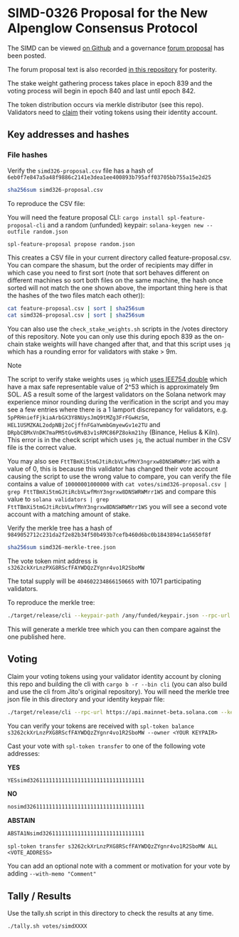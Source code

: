 # SIMD-0326 Proposal for the New Alpenglow Consensus Protocol

The SIMD can be viewed [on Github](https://github.com/solana-foundation/solana-improvement-documents/pull/326/files) and a governance [forum proposal](https://forum.solana.com/t/simd-0326-proposal-for-the-new-alpenglow-consensus-protocol/4236) has been posted.

The forum proposal text is also recorded [in this repository](https://github.com/laine-sa/solgov-distributor/blob/master/votes/simd0326/PROPOSAL.md) for posterity.

The stake weight gathering process takes place in epoch 839 and the voting process will begin in epoch 840 and last until epoch 842.

The token distribution occurs via merkle distributor (see this repo). Validators need to [claim](https://github.com/laine-sa/solgov-distributor) their voting tokens using their identity account.

## Key addresses and hashes

### File hashes

Verify the `simd326-proposal.csv` file has a hash of `6eb0f7e847a5a48f9886c2141e3dea1ee400893b795aff03705bb755a15e2d25`

```bash
sha256sum simd326-proposal.csv
```

To reproduce the CSV file:

You will need the feature proposal CLI: `cargo install spl-feature-proposal-cli`
and a random (unfunded) keypair: `solana-keygen new --outfile random.json`

```bash
spl-feature-proposal propose random.json
```

This creates a CSV file in your current directory called feature-proposal.csv. You can compare the shasum, but the order of recipients may differ in which case you need to first sort (note that sort behaves different on different machines so sort both files on the same machine, the hash once sorted will not match the one shown above, the important thing here is that the hashes of the two files match each other)):

```bash
cat feature-proposal.csv | sort | sha256sum
cat simd326-proposal.csv | sort | sha256sum
```

You can also use the `check_stake_weights.sh` scripts in the /votes directory of this repository. Note you can only use this during epoch 839 as the on-chain stake weights will have changed after that, and that this script uses `jq` which has a rounding error for validators with stake > 9m.

> [!NOTE]
> The script to verify stake weights uses `jq` which [uses IEE754 double](https://github.com/jqlang/jq/issues/369#issuecomment-43842711) which have a max safe representable value of 2^53 which is approximately 9m SOL. AS a result some of the largest validators on the Solana network may experience minor rounding during the verification in the script and you may see a few entries where there is a 1 lamport discrepancy for validators, e.g. `5pPRHniefFjkiaArbGX3Y8NUysJmQ9tMZg3FrFGwHzSm`, `HEL1USMZKAL2odpNBj2oCjffnFGaYwmbGmyewGv1e2TU` and `DRpbCBMxVnDK7maPM5tGv6MvB3v1sRMC86PZ8okm21hy` (Binance, Helius & Kiln). This error is in the check script which uses `jq`, the actual number in the CSV file is the correct value.  
> 
> You may also see `FttTBmXi5tmGJtiRcbVLwfMnY3ngrxw8DNSWRWMrr1WS` with a value of 0, this is because this validator has changed their vote account causing the script to use the wrong value to compare, you can verify the file contains a value of `10000001000000` with `cat votes/simd326-proposal.csv | grep FttTBmXi5tmGJtiRcbVLwfMnY3ngrxw8DNSWRWMrr1WS` and compare this value to `solana validators | grep FttTBmXi5tmGJtiRcbVLwfMnY3ngrxw8DNSWRWMrr1WS` you will see a second vote account with a matching amount of stake.

Verify the merkle tree has a hash of `9849052712c231da2f2e82b34f50b493b7cefb460d6bc0b1843894c1a5650f8f`

```bash
sha256sum simd326-merkle-tree.json
```

The vote token mint address is `s3262ckXrLnzPXG8RScfFAYWDQzZYgnr4vo1R2SboMW`

The total supply will be `404602234866150665` with 1071 participating validators.

To reproduce the merkle tree:

```bash
./target/release/cli --keypair-path /any/funded/keypair.json --rpc-url https://api.mainnet-beta.solana.com --mint s3262ckXrLnzPXG8RScfFAYWDQzZYgnr4vo1R2SboMW create-merkle-tree --csv-path ./votes/simd0326/simd326-proposal.csv --merkle-tree-path simd-0326-merkle-tree-to-verify.json
```

This will generate a merkle tree which you can then compare against the one published here.

## Voting

Claim your voting tokens using your validator identity account by cloning this repo and building the cli with `cargo b -r --bin cli` (you can also build and use the cli from Jito's original repository). You will need the merkle tree json file in this directory and your identity keypair file:

```bash
./target/release/cli --rpc-url https://api.mainnet-beta.solana.com --keypair-path <YOUR KEYPAIR> --airdrop-version 0 --mint s3262ckXrLnzPXG8RScfFAYWDQzZYgnr4vo1R2SboMW --program-id mERKcfxMC5SqJn4Ld4BUris3WKZZ1ojjWJ3A3J5CKxv claim --merkle-tree-path ./votes/simd0326/simd326-merkle-tree.json
```

You can verify your tokens are received with `spl-token balance s3262ckXrLnzPXG8RScfFAYWDQzZYgnr4vo1R2SboMW --owner <YOUR KEYPAIR>`

Cast your vote with `spl-token transfer` to one of the following vote addresses:

**YES**
```bash
YESsimd326111111111111111111111111111111111
```

**NO**
```bash
nosimd3261111111111111111111111111111111111
```

**ABSTAIN**
```bash
ABSTA1Nsimd32611111111111111111111111111111
```

`spl-token transfer s3262ckXrLnzPXG8RScfFAYWDQzZYgnr4vo1R2SboMW ALL <VOTE_ADDRESS>`

You can add an optional note with a comment or motivation for your vote by adding `--with-memo "Comment"`

## Tally / Results
Use the tally.sh script in this directory to check the results at any time.

`./tally.sh votes/simdXXXX`

